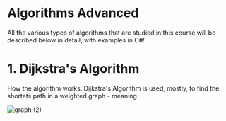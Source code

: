 # Algorithms Advanced
All the various types of algorithms that are studied in this course will be described below in detail, with examples in C#!

# 1. Dijkstra's Algorithm

How the algorithm works:
   Dijkstra's Algorithm is used, mostly, to find the shortets path in a weighted graph - meaning
   
![graph (2)](https://github.com/deyordanov/Softuni-Exercises/assets/122925849/5ed15478-a000-460d-b08c-c3f8cbfc25d3)
